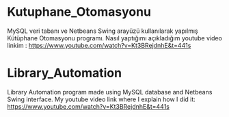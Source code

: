 # Kutuphane_Otomasyonu
MySQL veri tabanı ve Netbeans Swing arayüzü kullanılarak yapılmış Kütüphane Otomasyonu programı.
Nasıl yaptığımı açıkladığım youtube video linkim : https://www.youtube.com/watch?v=Kt3BRejdnhE&t=441s

# Library_Automation
Library Automation program made using MySQL database and Netbeans Swing interface.
My youtube video link where I explain how I did it: https://www.youtube.com/watch?v=Kt3BRejdnhE&t=441s

